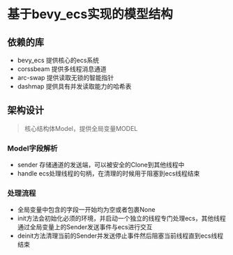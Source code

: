 # 基于bevy_ecs实现的模型结构

## 依赖的库

- bevy_ecs 提供核心的ecs系统
- corssbeam 提供多线程消息通道
- arc-swap 提供读取无锁的智能指针
- dashmap 提供具有并发读取能力的哈希表

## 架构设计

> 核心结构体Model，提供全局变量MODEL

### Model字段解析

- sender 存储通道的发送端，可以被安全的Clone到其他线程中
- handle ecs处理线程的句柄，在清理的时候用于阻塞到ecs线程结束

### 处理流程

- 全局变量中包含的字段一开始均为空或者包裹None
- init方法会初始化必须的环境，并启动一个独立的线程专门处理ecs，其他线程通过全局变量上的Sender发送事件与ecs进行交互
- deinit方法清理当前的Sender并发送停止事件然后阻塞当前线程直到ecs线程结束
